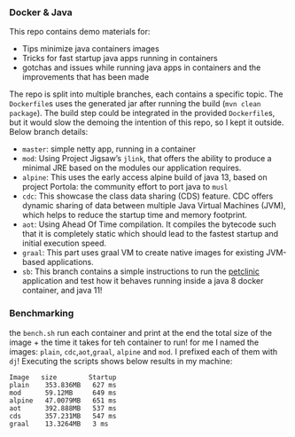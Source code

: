 ### Docker & Java

This repo contains demo materials for:

- Tips minimize java containers images
- Tricks for fast startup java apps running in containers
- gotchas and issues while running java apps in containers and the improvements that has been made

The repo is split into multiple branches, each contains a specific topic. The `Dockerfile`s uses the generated jar after running the build (`mvn clean package`). The build step could be integrated in the provided `Dockerfile`s, but it would slow the demoing the intention of this repo, so I kept it outside. Below branch details:

- `master`: simple netty app, running in a container
- `mod`: Using Project Jigsaw’s `jlink`, that offers the ability to produce a minimal JRE based on the modules our application requires.
- `alpine`: This uses the early access alpine build of java 13, based on project Portola: the community effort to port java to `musl`
- `cdc`: This showcase the class data sharing (CDS) feature. CDC offers dynamic sharing of data between multiple Java Virtual Machines (JVM), which helps to reduce the startup time and memory footprint.
- `aot`: Using Ahead Of Time compilation. It compiles the bytecode such that it is completely static which should lead to the fastest startup and initial execution speed.
- `graal`: This part uses graal VM to create native images for existing JVM-based applications.
- `sb`: This branch contains a simple instructions to run the [petclinic](https://github.com/spring-projects/spring-petclinic) application and test how it behaves running inside a java 8 docker container, and java 11!

### Benchmarking

the `bench.sh` run each container and print at the end the total size of the image + the time it takes for teh container to run! for me I named the images: `plain`, `cdc`,`aot`,`graal`, `alpine` and `mod`. I prefixed each of them with `dj`! Executing the scripts shows below results in my machine:

```
Image   size        Startup
plain    353.836MB   627 ms
mod      59.12MB     649 ms
alpine   47.0079MB   651 ms
aot      392.888MB   537 ms
cds      357.231MB   547 ms
graal    13.3264MB   3 ms
```
